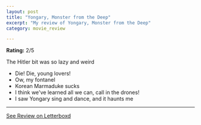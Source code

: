 ```yaml
---
layout: post
title: "Yongary, Monster from the Deep"
excerpt: "My review of Yongary, Monster from the Deep"
category: movie_review

---
```


**Rating:** 2/5

The Hitler bit was so lazy and weird

* Die! Die, young lovers!
* Ow, my fontanel
* Korean Marmaduke sucks
* I think we've learned all we can, call in the drones!
* I saw Yongary sing and dance, and it haunts me

<hr>

[See Review on Letterboxd](https://boxd.it/6qvJc1)
